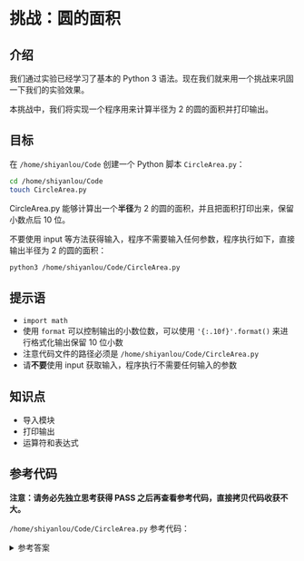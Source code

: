 # 挑战：圆的面积

## 介绍

我们通过实验已经学习了基本的 Python 3 语法。现在我们就来用一个挑战来巩固一下我们的实验效果。

本挑战中，我们将实现一个程序用来计算半径为 2 的圆的面积并打印输出。

## 目标

在 `/home/shiyanlou/Code` 创建一个 Python 脚本 `CircleArea.py`：

```bash
cd /home/shiyanlou/Code
touch CircleArea.py
```

CircleArea.py 能够计算出一个**半径**为 2 的圆的面积，并且把面积打印出来，保留小数点后 10 位。

不要使用 input 等方法获得输入，程序不需要输入任何参数，程序执行如下，直接输出半径为 2 的圆的面积：

```bash
python3 /home/shiyanlou/Code/CircleArea.py
```

## 提示语

- `import math`
- 使用 `format` 可以控制输出的小数位数，可以使用 `'{:.10f}'.format()` 来进行格式化输出保留 10 位小数
- 注意代码文件的路径必须是 `/home/shiyanlou/Code/CircleArea.py`
- 请**不要**使用 input 获取输入，程序执行不需要任何输入的参数

## 知识点

- 导入模块
- 打印输出
- 运算符和表达式

## 参考代码

**注意：请务必先独立思考获得 PASS 之后再查看参考代码，直接拷贝代码收获不大。**

`/home/shiyanlou/Code/CircleArea.py` 参考代码：

<details>
<summary>参考答案</summary>

```python
import math
# 计算圆的面积
area = 2 * 2 * math.pi
# 格式化输出圆的面积，保留10位小数
print("{:.10f}".format(area))
```

</details>
